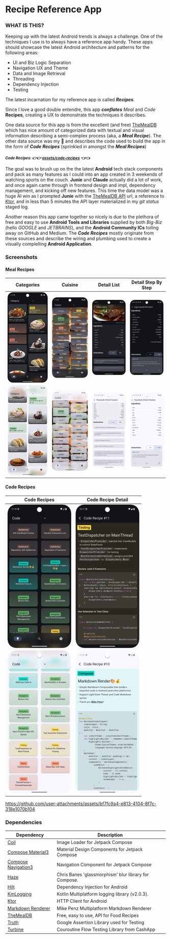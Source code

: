 # Recipe Reference App

### WHAT IS THIS?
Keeping up with the latest Android trends is always a challenge. One of the techniques I use is to always have a reference app handy. These apps should showcase the latest Android architecture and patterns for the following areas:
- UI and Biz Logic Separation
- Navigation UX and Theme
- Data and Image Retrieval
- Threading
- Dependency Injection
- Testing

The latest incarnation for my reference app is called ***Recipes***. 

Since I love a good double entendre, this app ***conflates*** _Meal_ and _Code_ **Recipes**, creating a UX to demonstrate the techniques it describes. 

One data source for this app is from the excellent (and free) [TheMealDB](https://www.themealdb.com/) which has nice amount of categorized data with textual and visual information describing a semi-complex process (aka, a ***Meal Recipe***). The other data source was my 🧠 and describes the code used to build the app in the form of ***Code Recipes*** (sprinkled in amongst the ***Meal Recipes***)

<sub>***Code Recipes: 👉👉 [assets/code-recipes](https://github.com/balch/Recipes/tree/main/app/src/main/assets/code-recipes) 👈👈***</sub>

The goal was to brush up on the the latest **Android** tech stack components and pack as many features as I could into an app created in 3 weekends of watching sports on the couch. **Junie** and **Claude** actually did a lot of work, and once again came through in frontend design and impl, dependency management, and kicking off new features. This time the data model was a huge AI win as I prompted **Junie** with the [TheMealDB API](https://www.themealdb.com/api.php) url, a reference to [Ktor](https://ktor.io/), and in less than 5 minutes the API layer materialized in my _git status_ staged log. 

Another reason this app came together so nicely is due to the plethora of free and easy to use **Android Tools and Libraries** supplied by both _Big-Biz_ (hello _GOOGLE_ and _JETBRAINS_), and the **Android Community ICs** toiling away on GitHub and Medium. The ***Code Recipes*** mostly originate from these sources and describe the wiring and plumbing used to create a visually complelling **Android Application**.

### Screenshots

#### Meal Recipes
|                                      Categories                                      |                                       Cuisine                                       |                                        Detail List                                         |                                        Detail Step By Step                                         |
|:------------------------------------------------------------------------------------:|:-----------------------------------------------------------------------------------:|:------------------------------------------------------------------------------------------:|:--------------------------------------------------------------------------------------------------:|
|  <img src="screenshots/darkmode-category.png" width="200" alt="Dark Mode Category">  | <img src="screenshots/darkmode-cuisine.png" width="200" alt="Dark Mode Cuisine"> |  <img src="screenshots/darkmode-detail-list.png" width="200" alt="Dark Mode Detail List">  |  <img src="screenshots/darkmode-detail-step.png" width="200" alt="Dark Mode Detail Step By Step">  |
| <img src="screenshots/lightmode-category.png" width="200" alt="Light Mode Category"> | <img src="screenshots/lightmode-cuisine.png" width="200" alt="Light Mode Category"> | <img src="screenshots/lightmode-detail-list.png" width="200" alt="Light Mode Detail List"> | <img src="screenshots/lightmode-detail-step.png" width="200" alt="Light Mode Detail Step By Step"> |

#### Code Recipes
|                                    Code Recipes                                    |                                        Code Recipe Detail                                        |
|:----------------------------------------------------------------------------------:|:------------------------------------------------------------------------------------------------:|
| <img src="screenshots/darkmode-code.png" width="200" alt="Dark Mode Code Recipes"> | <img src="screenshots/darkmode-code-detail.png" width="200" alt="Dark Mode Code Recipe Detail">  |
|   <img src="screenshots/lightmode-code.png" width="200" alt="Light Mode Recipes">   | <img src="screenshots/lightmode-code-detail.png" width="200" alt="Light Mode Code Recipe Detail"> |

https://github.com/user-attachments/assets/bf7fc9a4-e813-4104-8f7c-318e1070b104

### Dependencies
| Dependency                                                                                     | Description                                         | 
|------------------------------------------------------------------------------------------------|-----------------------------------------------------|
| [Coil](https://coil-kt.github.io/coil/)                                                        | Image Loader for Jetpack Compose                    |  
| [Compose Material3](https://developer.android.com/jetpack/androidx/releases/compose-material3) | Material Design Components for Jetpack Compose      | 
| [Compose Navigation3](https://github.com/android/nav3-recipes)                                 | Navigation Component for Jetpack Compose            | 
| [Haze](https://chrisbanes.github.io/haze/latest/)                                              | Chris Banes 'glassmorphism' blur library for Compose. |
| [Hilt](https://developer.android.com/training/dependency-injection/hilt-android)               | Dependency Injection for Android                    | 
| [KmLogging](https://github.com/LighthouseGames/KmLogging)                                      | Kotlin Multiplatform logging library (v2.0.3).      |
| [Ktor](https://ktor.io/)                                                                       | HTTP Client for Android                             | 
| [Markdown Renderer](https://github.com/mikepenz/multiplatform-markdown-renderer)              | Mike Penz Multiplatform Markdown Renderer           |
| [TheMealDB](https://www.themealdb.com/api.php)                                                 | Free, easy to use, API for Food Recipes             |
| [Truth](https://truth.dev/)                                                                    | Google Assertion Library used for Testing           |
| [Turbine](https://github.com/cashapp/turbine)                                                  | Couroutine Flow Testing Library from CashApp        |
